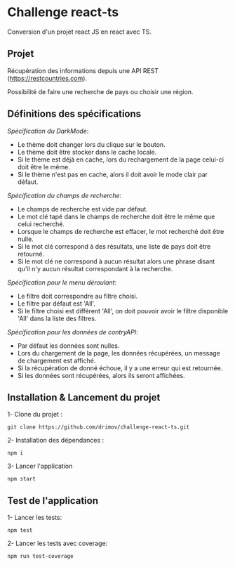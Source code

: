 # Challenge react-ts

Conversion d'un projet react JS en react avec TS.

## Projet

Récupération des informations depuis une API REST (https://restcountries.com).

Possibilité de faire une recherche de pays ou choisir une région.

## Définitions des spécifications

_Spécification du DarkMode_:

- Le thème doit changer lors du clique sur le bouton.
- Le thème doit être stocker dans le cache locale.
- Si le thème est déjà en cache, lors du rechargement de la page celui-ci doit être le même.
- Si le thème n'est pas en cache, alors il doit avoir le mode clair par défaut.

_Spécification du champs de recherche_:

- Le champs de recherche est vide par défaut.
- Le mot clé tapé dans le champs de recherche doit être le même que celui recherché.
- Lorsque le champs de recherche est effacer, le mot recherché doit être nulle.
- Si le mot clé correspond à des résultats, une liste de pays doit être retourné.
- Si le mot clé ne correspond à aucun résultat alors une phrase disant qu'il n'y aucun résultat correspondant à la recherche.

_Spécification pour le menu déroulant_:

- Le filtre doit correspondre au filtre choisi.
- Le filtre par défaut est 'All'.
- Si le filtre choisi est différent 'All', on doit pouvoir avoir le filtre disponible 'All' dans la liste des filtres.

_Spécification pour les données de contryAPI_:

- Par défaut les données sont nulles.
- Lors du chargement de la page, les données récupérées, un message de chargement est affiché.
- Si la récupération de donné échoue, il y a une erreur qui est retournée.
- Si les données sont récupérées, alors ils seront affichées.

## Installation & Lancement du projet

1- Clone du projet :

```
git clone https://github.com/drimov/challenge-react-ts.git
```

2- Installation des dépendances :

```
npm i
```

3- Lancer l'application

```
npm start
```

## Test de l'application

1- Lancer les tests:

```
npm test
```

2- Lancer les tests avec coverage:

```
npm run test-coverage
```